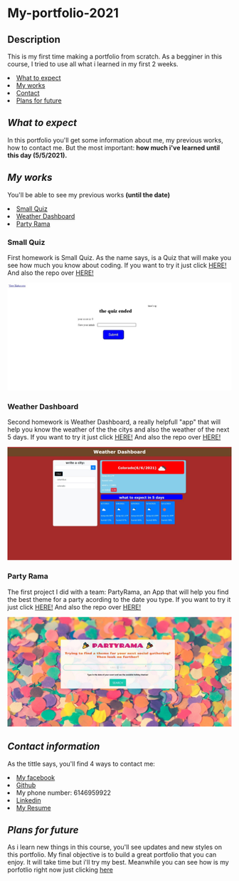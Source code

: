 # My-portfolio-2021

## <h2>Description</h2>
<p> This is my first time making a portfolio from scratch. As a begginer in this course, I tried to use all what i learned in my first 2 weeks.
</p>
 <li>
            <a href="#expect">What to expect</a>
             </li>
            <li>
                <a href="#my-works">My works</a>
            </li>
             <li>
                 <a href="#contact">Contact</a>
             </li>
             <li>
                 <a href="#future">Plans for future</a>
             </li>

## <h2 id="expect"><i> What to expect</i></h2>
 
 <p> In this portfolio you'll get some information about me, my previous works, how to contact me. But the most important: <strong>how much i've learned until this day (5/5/2021).</strong></p>

## <h2 id="my-works"><i> My works</i></h2>
<p> You'll be able to see my previous works <b>(until the date)</b></p>
            <li><a href="#Quiz">Small Quiz</a>
             </li>
            <li>
                <a href="#Weather">Weather Dashboard</a>
            </li>
             <li>
                 <a href="#Party">Party Rama</a>
             </li>


<h3 id= "Quiz">Small Quiz</h3>
<p> <p>First homework is Small Quiz. As the name says, is a Quiz that will make you see how much you know about coding. If you want to try it just click <a href="https://bruno192000.github.io/Small-quiz/">HERE!</a> And also the repo over <a href="https://github.com/bruno192000/Small-quiz">HERE!</a> </p>
<img src="./assets/images/quiz screen.jpeg" alt="Failed to load picture"></a></p>


<h3 id= "Weather">Weather Dashboard</h3>
<p> Second homework is Weather Dashboard, a really helpfull "app" that will help you know the weather of the the citys and also the weather of the next 5 days. If you want to try it just click <a href="https://bruno192000.github.io/Weather-Dashboard/">HERE!</a> 
And also the repo over <a href="https://github.com/bruno192000/Weather-Dashboard">HERE!</a></p>
<img src="./assets/images/weather scree.jpeg" alt="Failed to load picture"></a></p>


<h3 id= "Party">Party Rama</h3>
<p> The first project I did with a team: PartyRama, an App that will help you find the best theme for a party acording to the date you type. If you want to try it just click <a href="https://bruno192000.github.io/Holiday/">HERE!</a> And also the repo over <a href="https://github.com/bruno192000/Holiday">HERE!</a></p>
<img src="./assets/images/partyrama scree.jpg" alt="Failed to load picture"></a></p>


## <h2 id="contact"><i>Contact information</i></h2>
<p> As the tittle says, you'll find 4 ways to contact me:</p>
    <li><a href="https://www.facebook.com/elrubiuhs" target="_blank">My facebook</a></li>
    <li><a href="https://github.com/bruno192000" target="_blank">Github</a></li>
    <li>My phone number: 6146959922</li>
    <li><a href="https://www.linkedin.com/in/bruno-calderon-espinoza-82366420a?trk=people-guest_people_search-card"target="_blank">Linkedin</a></li>
     <li><a href="https://docs.google.com/document/d/1NaK6NxY3myjnGoNg8GfcU_hcT1J4NxSd9Rfwm-OWmcs/edit" target="_blank">My Resume</a></li>

## <h2 id="future"><i>Plans for future</i></h2>
<p> As i learn new things in this course, you'll see updates and new styles on this portfolio. My final objective is to build a great portfolio that you can enjoy. It will take time but i'll try my best.
Meanwhile you can see how is my porfotlio right now just clicking <a href="https://bruno192000.github.io/portfolio-2021/" target="_blank">here</p>

       
